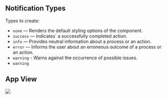 ## Notification Types

Types to create:

- `none` — Renders the default styling options of the component.
- `success` — Indicates` a successfully completed action.
- `info` — Provides neutral information about a process or an action.
- `error` — Informs the user about an erroneous outcome of a process or an action.
- `warning` - Warns against the occurrence of possible issues.
- `warning`
## App View

![](./assets/notification.gif)
